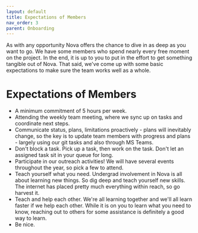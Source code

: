 ```yaml
---
layout: default
title: Expectations of Members
nav_order: 3
parent: Onboarding
---
```

As with any opportunity Nova offers the chance to dive in as deep as you want to go. We have some members who spend nearly every free moment on the project.  In the end, it is up to you to put in the effort to get something tangible out of Nova. That said, we've come up with some basic expectations to make sure the team works well as a whole.

# Expectations of Members
* A minimum commitment of 5 hours per week.
* Attending the weekly team meeting, where we sync up on tasks and coordinate next steps.
* Communicate status, plans, limitations proactively - plans will inevitably change, so the key is to update team members with progress and plans - largely using our git tasks and also through MS Teams.
* Don't block a task. Pick up a task, then work on the task. Don't let an assigned task sit in your queue for long.
* Participate in our outreach activities! We will have several events throughout the year, so pick a few to attend.
* Teach yourself what you need. Undergrad involvement in Nova is all about learning new things. So dig deep and teach yourself new skills. The internet has placed pretty much everything within reach, so go harvest it.
* Teach and help each other. We're all learning together and we'll all learn faster if we help each other. While it is on you to learn what you need to know, reaching out to others for some assistance is definitely a good way to learn.
* Be nice. 
